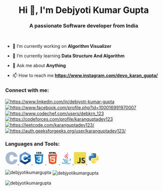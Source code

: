 
<h1 align="center">Hi 👋, I'm Debjyoti Kumar Gupta</h1>
<h3 align="center">A passionate Software developer from India</h3>

<p align="left"> <a href="https://twitter.com/" target="blank"><img src="https://img.shields.io/twitter/follow/?logo=twitter&style=for-the-badge" alt="" /></a> </p>

- 🔭 I’m currently working on **Algorithm Visualizer**

- 🌱 I’m currently learning **Data Structure And Algorithm**

- 💬 Ask me about **Anything**

- 📫 How to reach me **https://www.instagram.com/devo_karan_gupta/**

<h3 align="left">Connect with me:</h3>
<p align="left">
<a href="https://www.linkedin.com/in/debjyoti-kumar-gupta" target="blank"><img align="center" src="https://raw.githubusercontent.com/rahuldkjain/github-profile-readme-generator/master/src/images/icons/Social/linked-in-alt.svg" alt="https://www.linkedin.com/in/debjyoti-kumar-gupta" height="30" width="40" /></a>
<a href=https://www.facebook.com/profile.php?id=100016991970007" target="blank"><img align="center" src="https://raw.githubusercontent.com/rahuldkjain/github-profile-readme-generator/master/src/images/icons/Social/facebook.svg" alt="https://www.facebook.com/profile.php?id=100016991970007" height="30" width="40" /></a>
<a href="https://www.codechef.com/users/debkrn_123" target="blank"><img align="center" src="https://cdn.jsdelivr.net/npm/simple-icons@3.1.0/icons/codechef.svg" alt="https://www.codechef.com/users/debkrn_123" height="30" width="40" /></a>
<a href="https://codeforces.com/profile/karanguptadev123" target="blank"><img align="center" src="https://raw.githubusercontent.com/rahuldkjain/github-profile-readme-generator/master/src/images/icons/Social/codeforces.svg" alt="https://codeforces.com/profile/karanguptadev123" height="30" width="40" /></a>
<a href="https://leetcode.com/karanguptadev123/" target="blank"><img align="center" src="https://raw.githubusercontent.com/rahuldkjain/github-profile-readme-generator/master/src/images/icons/Social/leet-code.svg" alt="https://leetcode.com/karanguptadev123/" height="30" width="40" /></a>
<a href="https://auth.geeksforgeeks.org/user/karanguptadev123/" target="blank"><img align="center" src="https://raw.githubusercontent.com/rahuldkjain/github-profile-readme-generator/master/src/images/icons/Social/geeks-for-geeks.svg" alt="https://auth.geeksforgeeks.org/user/karanguptadev123/" height="30" width="40" /></a>
</p>

<h3 align="left">Languages and Tools:</h3>
<p align="left"> <a href="https://www.cprogramming.com/" target="_blank" rel="noreferrer"> <img src="https://raw.githubusercontent.com/devicons/devicon/master/icons/c/c-original.svg" alt="c" width="40" height="40"/> </a> <a href="https://www.w3schools.com/cpp/" target="_blank" rel="noreferrer"> <img src="https://raw.githubusercontent.com/devicons/devicon/master/icons/cplusplus/cplusplus-original.svg" alt="cplusplus" width="40" height="40"/> </a> <a href="https://www.w3schools.com/css/" target="_blank" rel="noreferrer"> <img src="https://raw.githubusercontent.com/devicons/devicon/master/icons/css3/css3-original-wordmark.svg" alt="css3" width="40" height="40"/> </a> <a href="https://www.w3.org/html/" target="_blank" rel="noreferrer"> <img src="https://raw.githubusercontent.com/devicons/devicon/master/icons/html5/html5-original-wordmark.svg" alt="html5" width="40" height="40"/> </a> <a href="https://www.java.com" target="_blank" rel="noreferrer"> <img src="https://raw.githubusercontent.com/devicons/devicon/master/icons/java/java-original.svg" alt="java" width="40" height="40"/> </a> <a href="https://developer.mozilla.org/en-US/docs/Web/JavaScript" target="_blank" rel="noreferrer"> <img src="https://raw.githubusercontent.com/devicons/devicon/master/icons/javascript/javascript-original.svg" alt="javascript" width="40" height="40"/> </a> <a href="https://www.python.org" target="_blank" rel="noreferrer"> <img src="https://raw.githubusercontent.com/devicons/devicon/master/icons/python/python-original.svg" alt="python" width="40" height="40"/> </a> </p>

<p><img align="left" src="https://github-readme-stats.vercel.app/api/top-langs?username=debjyotikumargupta&show_icons=true&locale=en&layout=compact" alt="debjyotikumargupta" /></p>

<p>&nbsp;<img align="center" src="https://github-readme-stats.vercel.app/api?username=debjyotikumargupta&show_icons=true&locale=en" alt="debjyotikumargupta" /></p>

<p><img align="center" src="https://github-readme-streak-stats.herokuapp.com/?user=debjyotikumargupta&" alt="debjyotikumargupta" /></p>
